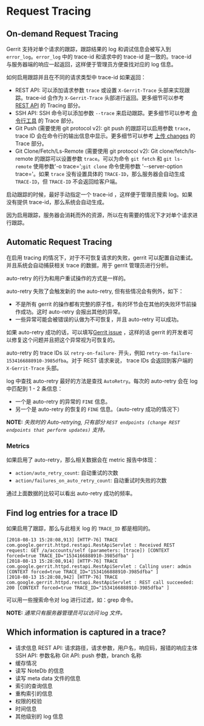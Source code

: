 # Request Tracing

## On-demand Request Tracing

Gerrit 支持对单个请求的跟踪，跟踪结果的 log 和调试信息会被写入到 `error_log`。`error_log` 中的 trace-id 和请求中的 trace-id 是一致的。trace-id 与服务器端的响应一起返回，这样便于管理员方便查找对应的 log 信息。

如何启用跟踪并且在不同的请求类型中 trace-id 如果返回：

* REST API: 可以添加请求参数 `trace` 或设置 `X-Gerrit-Trace` 头部来实现跟踪。trace-id 会作为 `X-Gerrit-Trace` 头部进行返回。更多细节可以参考 [REST API](rest-api.md) 的 Tracing 部分。
* SSH API: SSH 命令可以添加参数 `--trace` 来启动跟踪。更多细节可以参考 [命令行工具](cmd-index.md) 的 Trace 部分。
* Git Push (需要使用 git protocol v2): git push 的跟踪可以启用参数 `trace`，trace ID 会在命令行的输出信息中显示。更多细节可以参考 [上传 changes](user-upload.md) 的 Trace 部分。
* Git Clone/Fetch/Ls-Remote (需要使用 git protocol v2): Git clone/fetch/ls-remote 的跟踪可以设置参数 `trace`。可以为命令 `git fetch` 和 `git ls-remote` 使用参数'-o trace=<TRACE-ID>';`git clone` 命令使用参数 '--server-option trace=<TRACE-ID>'。如果 `trace` 没有设置具体的 `TRACE-ID`，那么服务器会自动生成 `TRACE-ID`，但 `TRACE-ID` 不会返回给客户端。

启动跟踪的时候，最好手动指定一个 trace-id ，这样便于管理员搜索 log。如果没有提供 trace-id，那么系统会自动生成。

因为启用跟踪，服务器会消耗而外的资源，所以在有需要的情况下才对单个请求进行跟踪。

## Automatic Request Tracing

在启用 tracing 的情况下，对于不可恢复请求的失败，gerrit 可以配置自动重试。并且系统会自动捕获相关 trace 的数据，用于 gerrit 管理员进行分析。

auto-retry 的行为和用户重试操作的方式是一样的。

auto-retry 失败了会触发新的 the auto-retry, 但有些情况会有例外，如下：

* 不是所有 gerrit 的操作都有完整的原子性，有的环节会在其他的失败环节前操作成功。这时 auto-retry 会报出其他的异常。
* 一些异常可能会被错误的认做为不可恢复，并且 auto-retry 可以成功。

如果 auto-retry 成功的话，可以填写[Gerrit issue](https://bugs.chromium.org/p/gerrit/issues/entry?template=GoogleSource+Issue) ，这样的话 gerrit 的开发者可以修复这个问题并且把这个异常视为可恢复的。

auto-retry 的 trace IDs 以 `retry-on-failure-` 开头，例如 `retry-on-failure-1534166888910-3985dfba`。对于 REST 请求来说， trace IDs 会返回到客户端的 `X-Gerrit-Trace` 头部。

log 中查找 auto-retry 最好的方法是查找 `AutoRetry`。每次的 auto-retry 会在 log 中匹配到 1 - 2 条信息：

* 一个是 auto-retry 的异常的 `FINE` 信息。
* 另一个是 auto-retry 的恢复的 `FINE` 信息。（auto-retry 成功的情况下）

**NOTE:**
*失败时的 Auto-retrying, 只有部分 `REST endpoints (change REST endpoints that perform updates)` 支持。*

### Metrics

如果启用了 auto-retry，那么相关数据会在 metric 报告中体现：

* `action/auto_retry_count`: 自动重试的次数
* `action/failures_on_auto_retry_count`: 自动重试时失败的次数

通过上面数据的比较可以看出 auto-retry 成功的频率。


## Find log entries for a trace ID

如果启用了跟踪，那么与此相关 log 的 `TRACE_ID` 都是相同的。

```
[2018-08-13 15:28:08,913] [HTTP-76] TRACE com.google.gerrit.httpd.restapi.RestApiServlet : Received REST request: GET /a/accounts/self (parameters: [trace]) [CONTEXT forced=true TRACE_ID="1534166888910-3985dfba" ]
[2018-08-13 15:28:08,914] [HTTP-76] TRACE com.google.gerrit.httpd.restapi.RestApiServlet : Calling user: admin [CONTEXT forced=true TRACE_ID="1534166888910-3985dfba" ]
[2018-08-13 15:28:08,942] [HTTP-76] TRACE com.google.gerrit.httpd.restapi.RestApiServlet : REST call succeeded: 200 [CONTEXT forced=true TRACE_ID="1534166888910-3985dfba" ]
```

可以用一些搜索命令对 log 进行过滤，如：grep 命令。

**NOTE:**
*通常只有服务器管理员可以访问 log 文件。*

## Which information is captured in a trace?

* 请求信息
    REST API: 请求路径，请求参数，用户名，响应码，报错的响应主体
    SSH API: 参数名称
    Git API: push 参数，branch 名称
* 缓存情况
* 读写 NoteDb 的信息
* 读写 meta data 文件的信息
* 索引的查询信息
* 重构索引的信息
* 权限的校验
* 时间信息
* 其他级别的 log 信息

